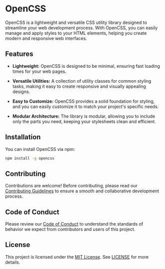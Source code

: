 # OpenCSS

OpenCSS is a lightweight and versatile CSS utility library designed to streamline your web development process. With OpenCSS, you can easily manage and apply styles to your HTML elements, helping you create modern and responsive web interfaces.

## Features

- **Lightweight:** OpenCSS is designed to be minimal, ensuring fast loading times for your web pages.

- **Versatile Utilities:** A collection of utility classes for common styling tasks, making it easy to create responsive and visually appealing designs.

- **Easy to Customize:** OpenCSS provides a solid foundation for styling, and you can easily customize it to match your project's specific needs.

- **Modular Architecture:** The library is modular, allowing you to include only the parts you need, keeping your stylesheets clean and efficient.

## Installation

You can install OpenCSS via npm:

```bash
npm install -g opencss
```
## Contributing
Contributions are welcome! Before contributing, please read our [Contributing Guidelines](CONTRIBUTING.md) to ensure a smooth and collaborative development process.

## Code of Conduct

Please review our [Code of Conduct](CODE_OF_CONDUCT.md) to understand the standards of behavior we expect from contributors and users of this project.

## License
This project is licensed under the [MIT License](). See [LICENSE](LICENSE) for more details.

